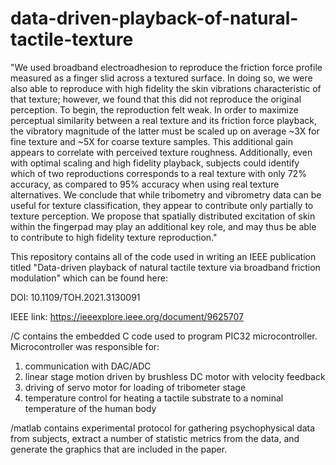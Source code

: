 # data-driven-playback-of-natural-tactile-texture
"We used broadband electroadhesion to reproduce the friction force profile measured as a finger slid across a textured surface. In doing so, we were also able to reproduce with high fidelity the skin vibrations characteristic of that texture; however, we found that this did not reproduce the original perception. To begin, the reproduction felt weak. In order to maximize perceptual similarity between a real texture and its friction force playback, the vibratory magnitude of the latter must be scaled up on average ~3X for fine texture and ~5X for coarse texture samples. This additional gain appears to correlate with perceived texture roughness. Additionally, even with optimal scaling and high fidelity playback, subjects could identify which of two reproductions corresponds to a real texture with only 72% accuracy, as compared to 95% accuracy when using real texture alternatives. We conclude that while tribometry and vibrometry data can be useful for texture classification, they appear to contribute only partially to texture perception. We propose that spatially distributed excitation of skin within the fingerpad may play an additional key role, and may thus be able to contribute to high fidelity texture reproduction."

This repository contains all of the code used in writing an IEEE publication
titled "Data-driven playback of natural tactile texture via broadband friction
modulation" which can be found here:

DOI: 10.1109/TOH.2021.3130091

IEEE link: https://ieeexplore.ieee.org/document/9625707

/C contains the embedded C code used to program PIC32 microcontroller.
Microcontroller was responsible for:

1) communication with DAC/ADC
2) linear stage motion driven by brushless DC motor with velocity feedback
3) driving of servo motor for loading of tribometer stage
4) temperature control for heating a tactile substrate to a nominal
temperature of the human body

/matlab contains experimental protocol for gathering psychophysical data
from subjects, extract a number of statistic metrics from the data, and generate
the graphics that are included in the paper.
